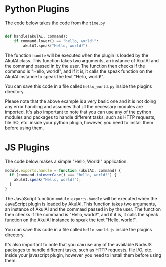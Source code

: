 # Python Plugins

The code below takes the code from the `time.py`

``` python

def handle(akulAI, command):
    if command.lower() == "hello, world!":
        akulAI.speak("Hello, world!")

```

The function `handle` will be executed when the plugin is loaded by the AkulAI class. This function takes two arguments, an instance of AkulAI and the command passed in by the user. The function then checks if the command is "Hello, world!", and if it is, it calls the speak function on the AkulAI instance to speak the text "Hello, world!".

You can save this code in a file called `hello_world.py` inside the plugins directory.

Please note that the above example is a very basic one and it is not doing any error handling and assumes that all the necessary modules are imported.
It's also important to note that you can use any of the python modules and packages to handle different tasks, such as HTTP requests, file I/O, etc. inside your python plugin, however, you need to install them before using them.

# JS Plugins

The code below makes a simple "Hello, World!" application.

``` javascript
module.exports.handle = function (akulAI, command) {
  if (command.toLowerCase() === "hello, world!") {
    akulAI.speak("Hello, world!");
  }
}
```

The JavaScript function `module.exports.handle` will be executed when the JavaScript plugin is loaded by AkulAI. This function takes two arguments, an instance of AkulAI and the command passed in by the user. The function then checks if the command is "Hello, world!", and if it is, it calls the speak function on the AkulAI instance to speak the text "Hello, world!".

You can save this code in a file called `hello_world.js` inside the plugins directory.

It's also important to note that you can use any of the available NodeJS packages to handle different tasks, such as HTTP requests, file I/O, etc. inside your javascript plugin, however, you need to install them before using them.